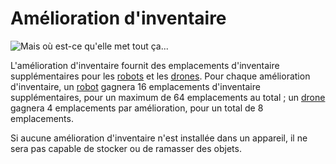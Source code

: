 # Amélioration d'inventaire

![Mais où est-ce qu'elle met tout ça...](oredict:opencomputers:inventoryUpgrade)

L'amélioration d'inventaire fournit des emplacements d'inventaire supplémentaires pour les [robots](../block/robot.md) et les [drones](drone.md). Pour chaque amélioration d'inventaire, un [robot](../block/robot.md) gagnera 16 emplacements d'inventaire supplémentaires, pour un maximum de 64 emplacements au total ; un [drone](drone.md) gagnera 4 emplacements par amélioration, pour un total de 8 emplacements.

Si aucune amélioration d'inventaire n'est installée dans un appareil, il ne sera pas capable de stocker ou de ramasser des objets.

